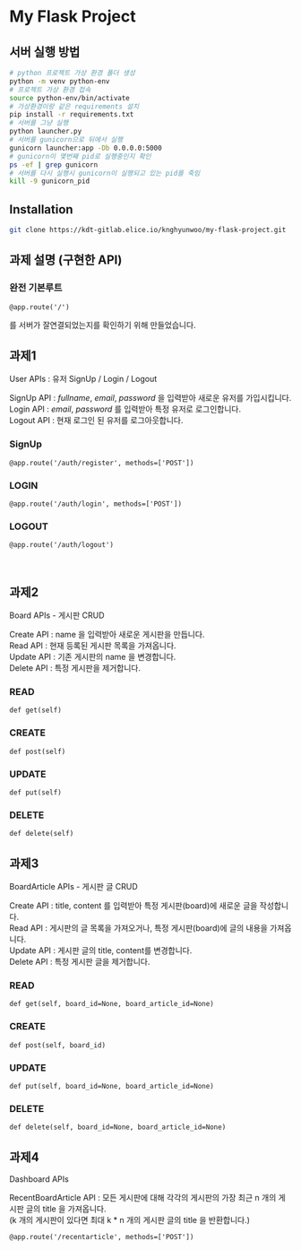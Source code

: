 # My Flask Project

## 서버 실행 방법

```bash
# python 프로젝트 가상 환경 폴더 생성
python -m venv python-env
# 프로젝트 가상 환경 접속
source python-env/bin/activate
# 가상환경이랑 같은 requirements 설치
pip install -r requirements.txt
# 서버를 그냥 실행
python launcher.py
# 서버를 gunicorn으로 뒤에서 실행
gunicorn launcher:app -Db 0.0.0.0:5000
# gunicorn이 몇번째 pid로 실행중인지 확인
ps -ef | grep gunicorn
# 서버를 다시 실행시 gunicorn이 실행되고 있는 pid를 죽임
kill -9 gunicorn_pid
```

## Installation

```bash
git clone https://kdt-gitlab.elice.io/knghyunwoo/my-flask-project.git
```



## 과제 설명 (구현한 API)

### 완전 기본루트

```
@app.route('/')
```
를 서버가 잘연결되었는지를 확인하기 위해 만들었습니다.<br>


## 과제1

User APIs : 유저 SignUp / Login / Logout

SignUp API : *fullname*, *email*, *password* 을 입력받아 새로운 유저를 가입시킵니다.<br>
Login API : *email*, *password* 를 입력받아 특정 유저로 로그인합니다.<br>
Logout API : 현재 로그인 된 유저를 로그아웃합니다.<br>

### SignUp
```
@app.route('/auth/register', methods=['POST'])
```
### LOGIN
```
@app.route('/auth/login', methods=['POST'])
```
### LOGOUT
```
@app.route('/auth/logout')
```
<br>

## 과제2

Board APIs - 게시판 CRUD

Create API : name 을 입력받아 새로운 게시판을 만듭니다.<br>
Read API : 현재 등록된 게시판 목록을 가져옵니다.<br>
Update API : 기존 게시판의 name 을 변경합니다.<br>
Delete API : 특정 게시판을 제거합니다. <br>

### READ
```
def get(self)
```
### CREATE
```
def post(self)
```
### UPDATE
```
def put(self)
```
### DELETE
```
def delete(self)
```

## 과제3

BoardArticle APIs - 게시판 글 CRUD

Create API : title, content 를 입력받아 특정 게시판(board)에 새로운 글을 작성합니다.<br>
Read API : 게시판의 글 목록을 가져오거나, 특정 게시판(board)에 글의 내용을 가져옵니다.<br>
Update API : 게시판 글의 title, content를 변경합니다.<br>
Delete API : 특정 게시판 글을 제거합니다.<br>

### READ
```
def get(self, board_id=None, board_article_id=None)
```
### CREATE
```
def post(self, board_id)
```
### UPDATE
```
def put(self, board_id=None, board_article_id=None)
```
### DELETE
```
def delete(self, board_id=None, board_article_id=None)
```

## 과제4
Dashboard APIs

RecentBoardArticle API : 모든 게시판에 대해 각각의 게시판의 가장 최근 n 개의 게시판 글의 title 을 가져옵니다. <br>
(k 개의 게시판이 있다면 최대 k * n 개의 게시판 글의 title 을 반환합니다.)

```
@app.route('/recentarticle', methods=['POST'])
```
